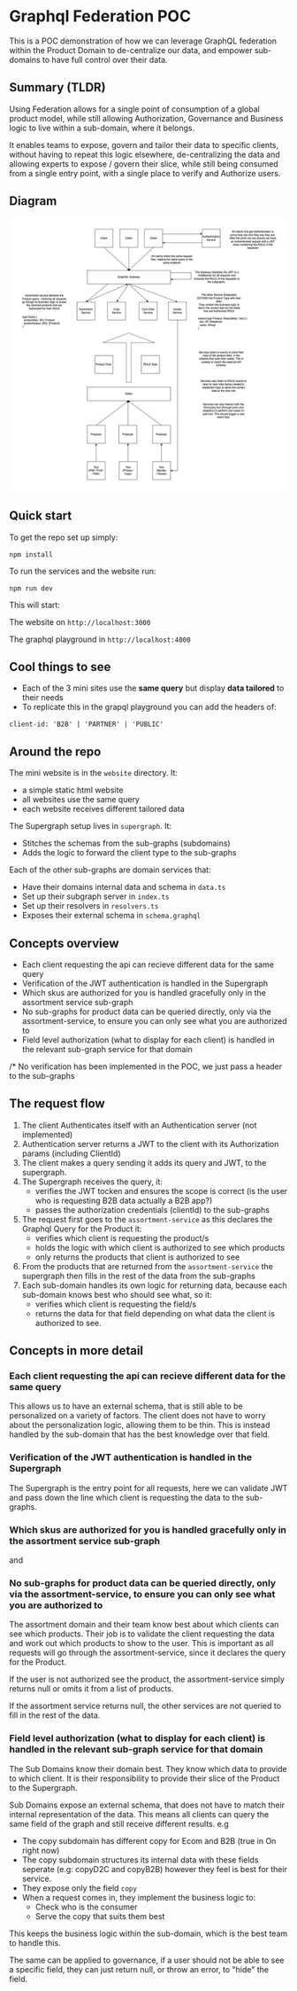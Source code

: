 # Graphql Federation POC

This is a POC demonstration of how we can leverage GraphQL federation within the Product Domain to de-centralize our data, and empower sub-domains to have full control over their data.

## Summary (TLDR)

Using Federation allows for a single point of consumption of a global product model, while still allowing Authorization, Governance and Business logic to live within a sub-domain, where it belongs.

It enables teams to expose, govern and tailor their data to specific clients, without having to repeat this logic elsewhere, de-centralizing the data and allowing experts to expose / govern their slice, while still being consumed from a single entry point, with a single place to verify and Authorize users.

## Diagram

![Federation Diagram](./federation.webp)


## Quick start

To get the repo set up simply:
```
npm install
```

To run the services and the website run:
```
npm run dev
```

This will start:

The website on `http://localhost:3000`

The graphql playground in `http://localhost:4000`

## Cool things to see

* Each of the 3 mini sites use the **same query** but display **data tailored** to their needs
* To replicate this in the grapql playground you can add the headers of:
```
client-id: 'B2B' | 'PARTNER' | 'PUBLIC'
```

## Around the repo

The mini website is in the `website` directory. It:
*  a simple static html website
*  all websites use the same query
*  each website receives different tailored data

The Supergraph setup lives in `supergraph`. It:
* Stitches the schemas from the sub-graphs (subdomains)
* Adds the logic to forward the client type to the sub-graphs

Each of the other sub-graphs are domain services that:
* Have their domains internal data and schema in `data.ts`
* Set up their subgraph server in `index.ts`
* Set up their resolvers in `resolvers.ts`
* Exposes their external schema in `schema.graphql`
  
## Concepts overview

* Each client requesting the api can recieve different data for the same query
* Verification of the JWT authentication is handled in the Supergraph
* Which skus are authorized for you is handled gracefully only in the assortment service sub-graph
* No sub-graphs for product data can be queried directly, only via the assortment-service, to ensure you can only see what you are authorized to
* Field level authorization (what to display for each client) is handled in the relevant sub-graph service for that domain

/* No verification has been implemented in the POC, we just pass a header to the sub-graphs

## The request flow

1) The client Authenticates itself with an Authentication server (not implemented)
2) Authentication server returns a JWT to the client with its Authorization params (including ClientId)
3) The client makes a query sending it adds its query and JWT, to the supergraph.
4) The Supergraph receives the query, it:
    * verifies the JWT tocken and ensures the scope is correct (is the user who is requesting B2B data actually a B2B app?)
    * passes the authorization credentials (clientId) to the sub-graphs
5) The request first goes to the `assortment-service` as this declares the Graphql Query for the Product it:
    * verifies which client is requesting the product/s
    * holds the logic with which client is authorized to see which products
    * only returns the products that client is authorized to see
6) From the products that are returned from the `assortment-service` the supergraph then fills in the rest of the data from the sub-graphs
7) Each sub-domain handles its own logic for returning data, because each sub-domain knows best who should see what, so it:
    * verifies which client is requesting the field/s
    * returns the data for that field depending on what data the client is authorized to see.


## Concepts in more detail

### Each client requesting the api can recieve different data for the same query

This allows us to have an external schema, that is still able to be personalized on a variety of factors. The client does not have to worry about the personalization logic, allowing them to be thin. This is instead handled by the sub-domain that has the best knowledge over that field.

### Verification of the JWT authentication is handled in the Supergraph

The Supergraph is the entry point for all requests, here we can validate JWT and pass down the line which client is requesting the data to the sub-graphs.

### Which skus are authorized for you is handled gracefully only in the assortment service sub-graph
and 
### No sub-graphs for product data can be queried directly, only via the assortment-service, to ensure you can only see what you are authorized to

The assortment domain and their team know best about which clients can see which products. Their job is to validate the client requesting the data and work out which products to show to the user. This is important as all requests will go through the assortment-service, since it declares the query for the Product. 

If the user is not authorized see the product, the assortment-service simply returns null or omits it from a list of products.

If the assortment service returns null, the other services are not queried to fill in the rest of the data.


### Field level authorization (what to display for each client) is handled in the relevant sub-graph service for that domain

The Sub Domains know their domain best. They know which data to provide to which client. It is their responsibility to provide their slice of the Product to the Supergraph.

Sub Domains expose an external schema, that does not have to match their internal representation of the data. This means all clients can query the same field of the graph and still receive different results. e.g

* The copy subdomain has different copy for Ecom and B2B (true in On right now)
* The copy subdomain structures its internal data with these fields seperate (e.g: copyD2C and copyB2B) however they feel is best for their service.
* They expose only the field `copy`
* When a request comes in, they implement the business logic to:
    * Check who is the consumer
    * Serve the copy that suits them best

This keeps the business logic within the sub-domain, which is the best team to handle this.

The same can be applied to governance, if a user should not be able to see a specific field, they can just return null, or throw an error, to "hide" the field.

